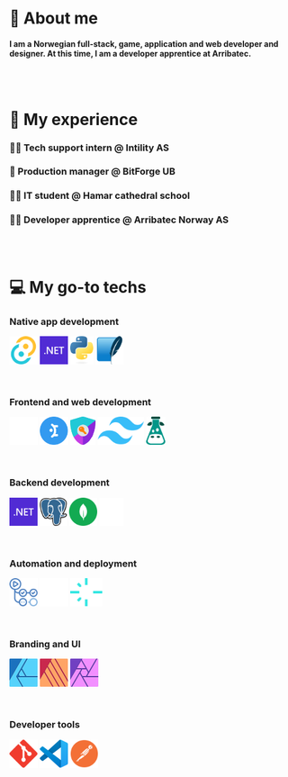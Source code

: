 # 👾 About me
#### I am a Norwegian full-stack, game, application and web developer and designer. At this time, I am a developer apprentice at Arribatec.

<br />
<br />

# 🔡 My experience
### 👷‍♂️ Tech support intern @ Intility AS
### 👷 Production manager @ BitForge UB
### 👨‍💼 IT student @ Hamar cathedral school
### 👨‍🔬 Developer apprentice @ Arribatec Norway AS

<br />
<br />

# 💻 My go-to techs

### Native app development
<a title="Tauri" href="https://tauri.app/"><img src="./md/img/tauri.svg" height="50" /></a>
<a title=".NET" href="https://dotnet.microsoft.com/en-us/"><img src="./md/img/dotnet.svg" height="50" /></a>
<a title="Python" href="https://www.python.org/"><img src="./md/img/python.svg" height="50" /></a>
<a title="SQLite" href="https://sqlite.org"><img src="./md/img/sqlite.svg" height="50" /></a>

<br />

### Frontend and web development
<a title="Next.JS" href="https://nextjs.org/"><img src="./md/img/next-js.svg" height="50" /></a>
<a title="Mantine UI" href="https://ui.mantine.dev/"><img src="./md/img/mantine-ui.svg" height="50" /></a>
<a title="Nextauth" href="https://next-auth.js.org/"><img src="./md/img/nextauth.svg" height="50" /></a>
<a title="Tailwind CSS" href="https://tailwindcss.com/"><img src="./md/img/tailwind.svg" height="50" /></a>
<a title="I18next" href="https://www.i18next.com/"><img src="./md/img/i18next.svg" height="50" /></a>

<br />

### Backend development
<a title=".NET" href="https://dotnet.microsoft.com/en-us/"><img src="./md/img/dotnet.svg" height="50" /></a>
<a title="PostgreSQL" href="https://www.postgresql.org"><img src="./md/img/postgresql.svg" height="50" /></a>
<a title="Mongo DB" href="https://www.mongodb.com/"><img src="./md/img/mongo-db.svg" height="50" /></a>
<a title="Resend" href="https://resend.com/"><img src="./md/img/resend.svg" height="50" /></a>

<br />

### Automation and deployment
<a title="GitHub Actions" href="https://github.com/features/actions"><img src="./md/img/github-actions.svg" height="50" /></a>
<a title="Render" href="https://render.com"><img src="./md/img/render.svg" height="50" /></a>
<a title="Netlify" href="https://netlify.com"><img src="./md/img/netlify.svg" height="50" /></a>

<br />

### Branding and UI
<a title="Affinity Designer" href="https://affinity.serif.com/designer"><img src="./md/img/affinity-designer.svg" height="50" /></a>
<a title="Affinity Publisher" href="https://affinity.serif.com/publisher"><img src="./md/img/affinity-publisher.svg" height="50" /></a>
<a title="Affinity Photo" href="https://affinity.serif.com/photo"><img src="./md/img/affinity-photo.svg" height="50" /></a>

<br />

### Developer tools
<a title="Git" href="https://git-scm.com/"><img src="./md/img/git.svg" height="50" /></a>
<a title="Visual Studio Code" href="https://code.visualstudio.com/"><img src="./md/img/vscode.svg" height="50" /></a>
<a title="Postman" href="https://www.getpostman.com/"><img src="./md/img/postman.svg" height="50" /></a>